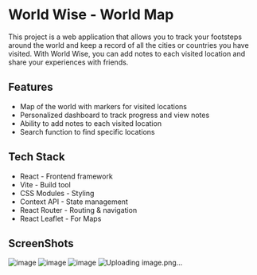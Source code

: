 # World Wise - World Map
This project is a web application that allows you to track your footsteps around the world and keep a record of all the cities or countries you have visited. With World Wise, you can add notes to each visited location and share your experiences with friends.


## Features
- Map of the world with markers for visited locations
- Personalized dashboard to track progress and view notes
- Ability to add notes to each visited location
- Search function to find specific locations


## Tech Stack
- React - Frontend framework
- Vite - Build tool
- CSS Modules - Styling
- Context API - State management
- React Router - Routing & navigation
- React Leaflet - For Maps


## ScreenShots
![image](https://github.com/nmn-yd/WorldWise-A-travel-Dairy/assets/97431919/05348163-b4c7-4280-a525-1e6d4482168b)
![image](https://github.com/nmn-yd/WorldWise-A-travel-Dairy/assets/97431919/3a907741-e31c-4f1e-9c7c-35f06281731e)
![image](https://github.com/nmn-yd/WorldWise-A-travel-Dairy/assets/97431919/866db4ef-cf2b-4a57-8b6a-bfc8732ef4cf)
![Uploading image.png…]()
